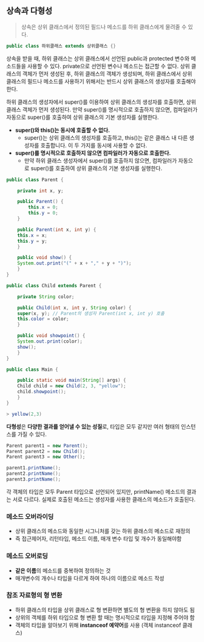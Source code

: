 ## 상속과 다형성

> 상속은 상위 클래스에서 정의된 필드나 메소드를 하위 클래스에게 물려줄 수 있다. 

```java
public class 하위클래스 extends 상위클래스 {}
```

상속을 받을 때, 하위 클래스는 상위 클래스에서 선언된 public과 protected 변수와 메소드들을 사용할 수 있다. private으로 선언된 변수나 메소드는 접근할 수 없다. 상위 클래스의 객체가 먼저 생성된 후, 하위 클래스의 객체가 생성되며, 하위 클래스에서 상위 클래스의 필드나 메소드를 사용하기 위해서는 반드시 상위 클래스의 생성자를 호출해야 한다.

하위 클래스의 생성자에서 super()를 이용하여 상위 클래스의 생성자를 호출하면, 상위 클래스 객체가 먼저 생성된다. 만약 super()를 명시적으로 호출하지 않으면, 컴파일러가 자동으로 super()를 호출하여 상위 클래스의 기본 생성자를 실행한다.

- **super()와 this()는 동시에 호출할 수 없다.**
  - super()는 상위 클래스의 생성자를 호출하고, this()는 같은 클래스 내 다른 생성자를 호출합니다. 이 두 가지를 동시에 사용할 수 없다.
- **super()를 명시적으로 호출하지 않으면 컴파일러가 자동으로 호출한다.**
  - 만약 하위 클래스 생성자에서 super()를 호출하지 않으면, 컴파일러가 자동으로 super()를 호출하여 상위 클래스의 기본 생성자를 실행한다. 

```java
public class Parent {

    private int x, y;

    public Parent() {
        this.x = 0;
        this.y = 0;
    }

    public Parent(int x, int y) {
	this.x = x;
	this.y = y;
    }

    public void show() {
	System.out.print("(" + x + "," + y + ")");
    }
}
```

```java
public class Child extends Parent {

    private String color;

    public Child(int x, int y, String color) {
	super(x, y); // Parent의 생성자 Parent(int x, int y) 호출
	this.color = color;
    }

    public void showpoint() {
	System.out.print(color);
	show();
    }
}
```

```java
public class Main {

    public static void main(String[] args) {
	Child child = new Child(2, 3, "yellow");
	child.showpoint();
    }
}
```

```java
> yellow(2,3)
```

**다형성**은 **다양한 결과를 얻어낼 수 있는 성질**로, 타입은 모두 같지만 여러 형태의 인스턴스를 가질 수 있다.

```java
Parent parent1 = new Parent();
Parent parent2 = new Child();
Parent parent3 = new Other();

parent1.printName();
parent2.printName();
parent3.printName();
```

각 객체의 타입은 모두 Parent 타입으로 선언되어 있지만, printName() 메소드의 결과는 서로 다르다. 실제로 호출된 메소드는 생성자를 사용한 클래스의 메소드가 호출된다.
### 메소드 오버라이딩
  - 상위 클래스의 메소드와 동일한 시그니처를 갖는 하위 클래스의 메소드로 재정의
  - 즉 접근제어자, 리턴타입, 메소드 이름, 매개 변수 타입 및 개수가 동일해야함

### 메소드 오버로딩
  - **같은 이름**의 메소드를 중복하여 정의하는 것
  - 매개변수의 개수나 타입을 다르게 하여 하나의 이름으로 메소드 작성 
    
### 참조 자료형의 형 변환
  - 하위 클래스의 타입을 상위 클래스로 형 변환하면 별도의 형 변환을 하지 않아도 됨
  - 상위의 객체를 하위 타입으로 형 변환 할 때는 명시적으로 타입을 지정해 주어야 함
  - 객체의 타입을 알아보기 위해 **instanceof 예약어**를 사용 (객체 instanceof 클래스)
